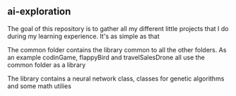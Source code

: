 ## ai-exploration

The goal of this repository is to gather all my different little projects that I do during my learning experience.
It's as simple as that

The common folder contains the library common to all the other folders.
As an example codinGame, flappyBird and travelSalesDrone all use the common folder as a library

The library contains a neural network class, classes for genetic algorithms and some math utilies